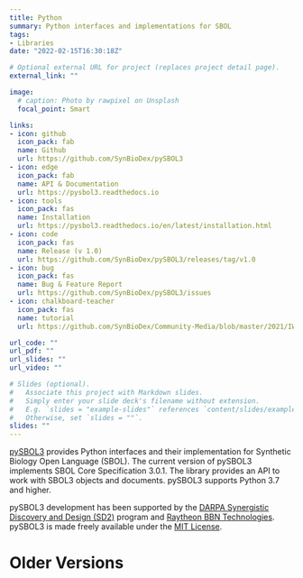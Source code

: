 ```yaml
---
title: Python
summary: Python interfaces and implementations for SBOL
tags:
- Libraries
date: "2022-02-15T16:30:18Z"

# Optional external URL for project (replaces project detail page).
external_link: ""

image:
  # caption: Photo by rawpixel on Unsplash
  focal_point: Smart

links:
- icon: github
  icon_pack: fab
  name: Github
  url: https://github.com/SynBioDex/pySBOL3
- icon: edge
  icon_pack: fab
  name: API & Documentation
  url: https://pysbol3.readthedocs.io
- icon: tools
  icon_pack: fas
  name: Installation
  url: https://pysbol3.readthedocs.io/en/latest/installation.html
- icon: code
  icon_pack: fas
  name: Release (v 1.0)
  url: https://github.com/SynBioDex/pySBOL3/releases/tag/v1.0
- icon: bug
  icon_pack: fas
  name: Bug & Feature Report
  url: https://github.com/SynBioDex/pySBOL3/issues
- icon: chalkboard-teacher
  icon_pack: fas
  name: tutorial
  url: https://github.com/SynBioDex/Community-Media/blob/master/2021/IWBDA21

url_code: ""
url_pdf: ""
url_slides: ""
url_video: ""

# Slides (optional).
#   Associate this project with Markdown slides.
#   Simply enter your slide deck's filename without extension.
#   E.g. `slides = "example-slides"` references `content/slides/example-slides.md`.
#   Otherwise, set `slides = ""`.
slides: ""
---
```


[pySBOL3](https://opensource.org/licenses/MIT) provides Python
interfaces and their implementation for Synthetic Biology Open
Language (SBOL). The current version of pySBOL3 implements SBOL Core
Specification 3.0.1. The library provides an API to work with SBOL3
objects and documents. pySBOL3 supports Python 3.7 and higher.

pySBOL3 development has been supported by the [DARPA Synergistic
Discovery and Design
(SD2)](https://www.darpa.mil/program/synergistic-discovery-and-design)
program and [Raytheon BBN Technologies](https://www.bbn.com).  pySBOL3
is made freely available under the [MIT
License](https://opensource.org/licenses/MIT).


# Older Versions
